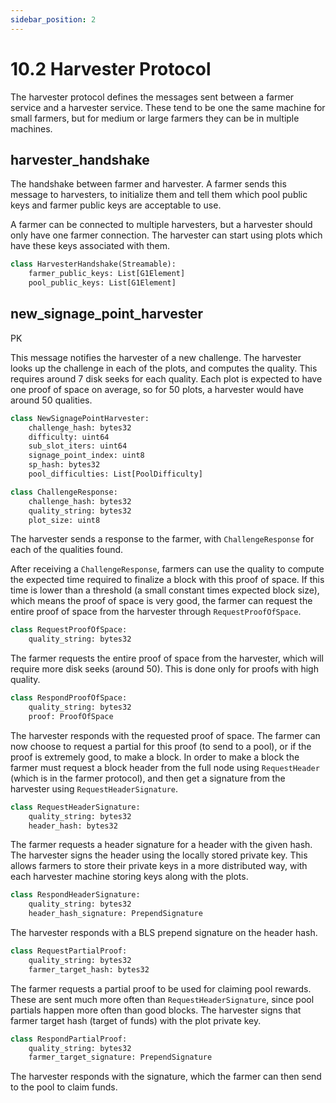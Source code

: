 ```yaml
---
sidebar_position: 2
---
```


# 10.2 Harvester Protocol
The harvester protocol defines the messages sent between a farmer service and a harvester service. These tend to
be one the same machine for small farmers, but for medium or large farmers they can be in multiple machines.

## harvester_handshake
The handshake between farmer and harvester.
A farmer sends this message to harvesters, to initialize them and tell them which
pool public keys and farmer public keys are acceptable to use.

A farmer can be connected to multiple harvesters, but a harvester should only have one farmer connection.
The harvester can start using plots which have these keys associated with them.

```python
class HarvesterHandshake(Streamable):
    farmer_public_keys: List[G1Element]
    pool_public_keys: List[G1Element]
```

## new_signage_point_harvester
PK

This message notifies the harvester of a new challenge.
The harvester looks up the challenge in each of the plots, and computes the quality.
This requires around 7 disk seeks for each quality.
Each plot is expected to have one proof of space on average, so for 50 plots, a harvester would have around 50 qualities.

``` python
class NewSignagePointHarvester:
    challenge_hash: bytes32
    difficulty: uint64
    sub_slot_iters: uint64
    signage_point_index: uint8
    sp_hash: bytes32
    pool_difficulties: List[PoolDifficulty]
```


```Python
class ChallengeResponse:
    challenge_hash: bytes32
    quality_string: bytes32
    plot_size: uint8
```
The harvester sends a response to the farmer, with `ChallengeResponse` for each of the qualities found.

After receiving a `ChallengeResponse`, farmers can use the quality to compute the expected time required to finalize a block with this proof of space.
If this time is lower than a threshold (a small constant times expected block size), which means the proof of space is very good, the farmer can request the entire proof of space from the harvester through ```RequestProofOfSpace```.


```Python
class RequestProofOfSpace:
    quality_string: bytes32
```
The farmer requests the entire proof of space from the harvester, which will require more disk seeks (around 50).
This is done only for proofs with high quality.



```Python
class RespondProofOfSpace:
    quality_string: bytes32
    proof: ProofOfSpace
```
The harvester responds with the requested proof of space.
The farmer can now choose to request a partial for this proof (to send to a pool), or if the proof is extremely good, to make a block.
In order to make a block the farmer must request a block header from the full node using `RequestHeader` (which is in the farmer protocol), and then get a signature from the harvester using `RequestHeaderSignature`.


```Python
class RequestHeaderSignature:
    quality_string: bytes32
    header_hash: bytes32
```
The farmer requests a header signature for a header with the given hash.
The harvester signs the header using the locally stored private key.
This allows farmers to store their private keys in a more distributed way, with each harvester machine storing keys along with the plots.


```Python
class RespondHeaderSignature:
    quality_string: bytes32
    header_hash_signature: PrependSignature
```
The harvester responds with a BLS prepend signature on the header hash.


```Python
class RequestPartialProof:
    quality_string: bytes32
    farmer_target_hash: bytes32
```
The farmer requests a partial proof to be used for claiming pool rewards.
These are sent much more often than `RequestHeaderSignature`, since pool partials happen more often than good blocks.
The harvester signs that farmer target hash (target of funds) with the plot private key.


```Python
class RespondPartialProof:
    quality_string: bytes32
    farmer_target_signature: PrependSignature
```
The harvester responds with the signature, which the farmer can then send to the pool to claim funds.
